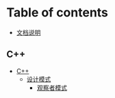 # Table of contents

* [文档说明](README.md)

## C++

* [C++](C++/README.md)
	* [设计模式](C++/Design_Patterns/README.md)
		* [观察者模式](C++/Design_Patterns/Observer_Pattern/Oberver.md)

